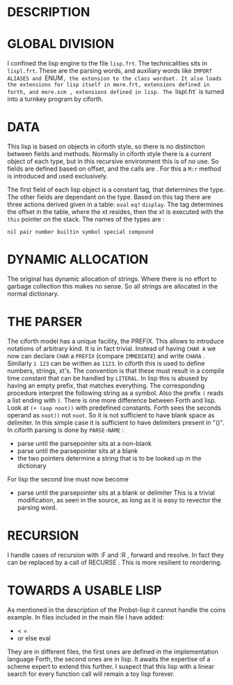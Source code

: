 # DESCRIPTION

# GLOBAL DIVISION
I confined the lisp engine to the file `lisp.frt`.
The technicalities sits in `lispl.frt`.
These are the parsing words,  and auxiliary words like `IMPORT`
`ALIASES and `ENUM`, the extension to the class wordset.
It also loads the extensions for lisp itself in more.frt,
extensions defined in forth, and more.scm , extensions defined in
lisp.
The `lispl.frt` is turned into a turnkey program by ciforth.

# DATA
This lisp is based on objects in ciforth style,
so there is no distinction between fields and methods.
Normally in ciforth style there is a current object of
each type, but in this recursive environment this is of no
use. So fields are defined based on offset, and the
calls are <object method>. For this a `M:r` method is
introduced and used exclusively.

The first field of each lisp object
is a constant tag, that determines the
type. The other fields are dependant on the type.
Based on this tag there are three
actions derived given in a table: `eval` `eq?` `display`.
The tag determines the offset in the table, where the xt
resides, then the xt is executed with the `this` pointer on the stack.
The names of the types are :

    nil pair number builtin symbol special compound


# DYNAMIC ALLOCATION
The original has dynamic allocation of strings. Where there is no
effort to garbage collection this makes no sense. So
all strings are allocated in the normal dictionary.

# THE PARSER
The ciforth model has a unique facility, the PREFIX.
This allows to introduce notations of arbitrary kind.
It is in fact trivial. Instead of having `CHAR A` we now
can declare `CHAR` a `PREFIX` (compare `IMMEDIATE`) and
write `CHARA` . Similarly `1 123` can be written as `1123`.
In ciforth this is used to define numbers, strings, xt's.
The convention is that these must result in a compile time
constant that can be handled by `LITERAL`.
In lisp this is abused by having an empty prefix, that matches
everything. The corresponding procedure interpret the following
string as a symbol. Also the prefix `(` reads a list ending with `)`.
There is one more difference between Forth and lisp.
Look at `(+ (aap noot))` with predefined constants.
Forth sees the seconds operand as `noot))` not `noot`.
So it is not sufficient to have blank space as delimiter.
In this simple case it is sufficient to have delimiters
present in "()".
In ciforth parsing is done by `PARSE-NAME` :
- parse until the parsepointer sits at a non-blank
- parse until the parsepointer sits at a blank
- the two pointers determine a string that is to be looked
  up in the dictionary
  
For lisp the second line must now become
- parse until the parsepointer sits at a blank or delimiter
This is a trivial modification, as seen in the source,
as long as it is easy to revector the parsing word.

# RECURSION
I handle cases of recursion with :F and :R , forward and resolve.
In fact they can be replaced by a call of RECURSE .
This is more resilient to reordering.

# TOWARDS A USABLE LISP
As mentioned in the description of the Probst-lisp it
cannot handle the coins example.
In files included in the main file I have added:
- < =
- or else eval

They are in different files, the first ones are defined in the 
implementation language Forth, the second ones are in lisp.
It awaits the expertise of a scheme expert to extend this
further. I suspect that this lisp with a linear search for
every function call will remain a toy lisp forever.
